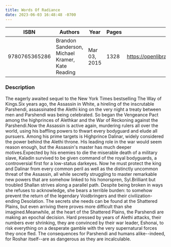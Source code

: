 ```yaml
---
title: Words Of Radiance
date: 2023-06-03 16:48:48 -0700
---
```


| ISBN        | Authors      | Year    | Pages    | URL   |
| ----------- | ------------ | ------- | -------- | ----- |
| 9780765365286  | Brandon Sanderson, Michael Kramer, Kate Reading| Mar 03, 2015| 1328|https://openlibrary.org/books/OL27948999M/Words_of_Radiance|    

### Description
The eagerly awaited sequel to the New York Times bestselling The Way of Kings.Six years ago, the Assassin in White, a hireling of the inscrutable Parshendi, assassinated the Alethi king on the very night a treaty between men and Parshendi was being celebrated. So began the Vengeance Pact among the highprinces of Alethkar and the War of Reckoning against the Parshendi.Now the Assassin is active again, murdering rulers all over the world, using his baffling powers to thwart every bodyguard and elude all pursuers. Among his prime targets is Highprince Dalinar, widely considered the power behind the Alethi throne. His leading role in the war would seem reason enough, but the Assassin's master has much deeper motives.Expected by his enemies to die the miserable death of a military slave, Kaladin survived to be given command of the royal bodyguards, a controversial first for a low-status darkeyes.  Now he must protect the king and Dalinar from every common peril as well as the distinctly uncommon threat of the Assassin, all while secretly struggling to master remarkable new powers that are somehow linked to his honorspren, Syl.Brilliant but troubled Shallan strives along a parallel path. Despite being broken in ways she refuses to acknowledge, she bears a terrible burden: to somehow prevent the return of the legendary Voidbringers and their civilization-ending Desolation. The secrets she needs can be found at the Shattered Plains, but even arriving there proves more difficult than she imagined.Meanwhile, at the heart of the Shattered Plains, the Parshendi are making an epochal decision. Hard pressed by years of Alethi attacks, their numbers ever shrinking, they are convinced by their war leader, Eshonai, to risk everything on a desperate gamble with the very supernatural forces they once fled. The consequences for Parshendi and humans alike--indeed, for Roshar itself--are as dangerous as they are incalculable.
